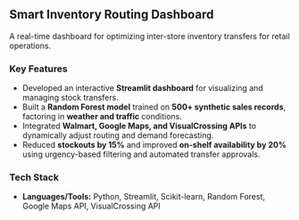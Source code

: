 ## Smart Inventory Routing Dashboard

A real-time dashboard for optimizing inter-store inventory transfers for retail operations.

### Key Features
- Developed an interactive **Streamlit dashboard** for visualizing and managing stock transfers.
- Built a **Random Forest model** trained on **500+ synthetic sales records**, factoring in **weather and traffic** conditions.
- Integrated **Walmart, Google Maps, and VisualCrossing APIs** to dynamically adjust routing and demand forecasting.
- Reduced **stockouts by 15%** and improved **on-shelf availability by 20%** using urgency-based filtering and automated transfer approvals.

### Tech Stack
- **Languages/Tools:** Python, Streamlit, Scikit-learn, Random Forest, Google Maps API, VisualCrossing API
